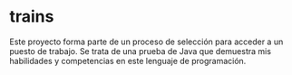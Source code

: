 # trains
Este proyecto forma parte de un proceso de selección para acceder a un puesto de trabajo. Se trata de una prueba de Java que demuestra mis habilidades y competencias en este lenguaje de programación.
